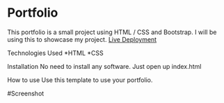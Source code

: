 # Portfolio

This portfolio is a small project using HTML / CSS and Bootstrap. I will be using this to showcase my project.
[Live Deployment](https://portfolio.dwalls7422.repl.co/)


Technologies Used
*HTML *CSS

Installation
No need to install any software. Just open up index.html

How to use
Use this template to use your portfolio.

#Screenshot

